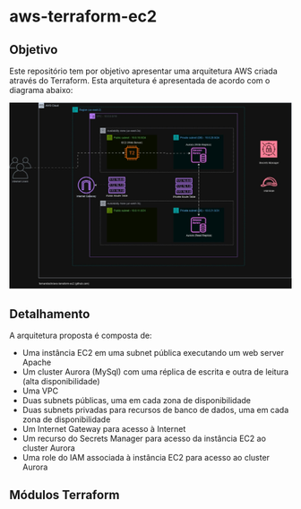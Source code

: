 # aws-terraform-ec2

## Objetivo
Este repositório tem por objetivo apresentar uma arquitetura AWS criada através do Terraform. Esta arquitetura é apresentada de acordo com o diagrama abaixo:

![AWS Architecure - v1](./images/aws-terraform-ec2.jpg)

## Detalhamento
A arquitetura proposta é composta de:
- Uma instância EC2 em uma subnet pública executando um web server Apache
- Um cluster Aurora (MySql) com uma réplica de escrita e outra de leitura (alta disponibilidade)
- Uma VPC
- Duas subnets públicas, uma em cada zona de disponibilidade
- Duas subnets privadas para recursos de banco de dados, uma em cada zona de disponibilidade
- Um Internet Gateway para acesso à Internet
- Um recurso do Secrets Manager para acesso da instância EC2 ao cluster Aurora
- Uma role do IAM associada à instância EC2 para acesso ao cluster Aurora

## Módulos Terraform